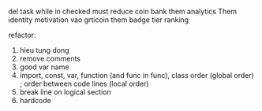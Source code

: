 del task while in checked must reduce coin bank
them analytics
Them identity motivation vao grticoin
them badge tier ranking

refactor:

1. hieu tung dong
2. remove comments
3. good var name
4. import, const, var, function (and func in func), class order (global order) ; order between code lines (local order)
5. break line on logical section
6. hardcode
